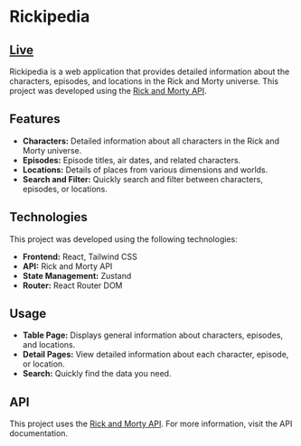 # Rickipedia

## [Live](https://rickipedia-eight.vercel.app/)

Rickipedia is a web application that provides detailed information about the characters, episodes, and locations in the Rick and Morty universe. This project was developed using the [Rick and Morty API](https://rickandmortyapi.com/).

## Features
- **Characters:** Detailed information about all characters in the Rick and Morty universe.
- **Episodes:** Episode titles, air dates, and related characters.
- **Locations:** Details of places from various dimensions and worlds.
- **Search and Filter:** Quickly search and filter between characters, episodes, or locations.

## Technologies
This project was developed using the following technologies:

- **Frontend:** React, Tailwind CSS
- **API:** Rick and Morty API
- **State Management:** Zustand
- **Router:** React Router DOM

## Usage
- **Table Page:** Displays general information about characters, episodes, and locations.
- **Detail Pages:** View detailed information about each character, episode, or location.
- **Search:** Quickly find the data you need.

## API
This project uses the [Rick and Morty API](https://rickandmortyapi.com/documentation). For more information, visit the API documentation.





